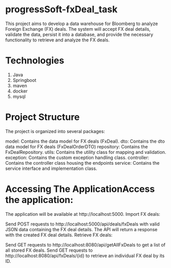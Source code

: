 # progressSoft-fxDeal_task
This project aims to develop a data warehouse for Bloomberg to analyze Foreign Exchange (FX) deals. The system will accept FX deal details, validate the data, persist it into a database, and provide the necessary functionality to retrieve and analyze the FX deals.

# Technologies
1. Java
2. Springboot
3. maven
4. docker
5. mysql

# Project Structure
The project is organized into several packages:

model: Contains the data model for FX deals (FxDeal).
dto: Contains the dto data model for FX deals (FxDealOrderDTO)
repository: Contains the FxDealRepository.
utils: Contains the utility class for mapping and validation.
exception: Contains the custom exception handling class.
controller: Contains the controller class housing the endpoints
service: Contains the service interface and implementation class.

# Accessing The ApplicationAccess the application:

The application will be available at http://localhost:5000.
Import FX deals:

Send POST requests to http://localhost:5000/api/deals/fxDeals with valid JSON data containing the FX deal details. The API will return a response with the created FX deal details.
Retrieve FX deals:

Send GET requests to http://localhost:8080/api/getAllFxDeals to get a list of all stored FX deals.
Send GET requests to http://localhost:8080/api/fxDeals/{id} to retrieve an individual FX deal by its ID.
